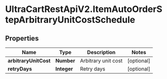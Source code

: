 # UltraCartRestApiV2.ItemAutoOrderStepArbitraryUnitCostSchedule

## Properties
Name | Type | Description | Notes
------------ | ------------- | ------------- | -------------
**arbitraryUnitCost** | **Number** | Arbitrary unit cost | [optional] 
**retryDays** | **Integer** | Retry days | [optional] 


